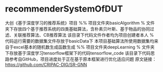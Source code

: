 # recommenderSystemOfDUT
大创《基于深度学习的推荐系统》项目
%% 项目文件夹basicAlgorithm
% 文件夹下存放四个基于推荐系统的四类基础算法，含朴素贝叶斯、基于物品的协同过滤、关联推荐算法、CB推荐算法
该目录下代码文件作者均为项目创建者本人
% 代码运行需要的数据集文件存放于basicData下
本项目基础算法所使用数据集均来自于excel基本的随机数生成函数生成
%% 项目文件夹deepLearning
% 文件夹下存放基于深度学习tensorflow框架下的代码tensorflow_code
该目录下代码思路参考自GitHub，项目进度处于正在基于原本框架进行优化适应问题
原文链接：https://github.com/CRIPAC-DIG/SR-GNN
